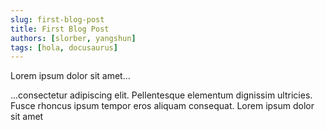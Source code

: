 ```yaml
---
slug: first-blog-post
title: First Blog Post
authors: [slorber, yangshun]
tags: [hola, docusaurus]
---
```


Lorem ipsum dolor sit amet...

<!-- truncate -->

...consectetur adipiscing elit. Pellentesque elementum dignissim ultricies. Fusce rhoncus ipsum tempor eros aliquam consequat. Lorem ipsum dolor sit amet


<!--<iframe src="https://docs.google.com/presentation/d/e/2PACX-1vR-NIIkeHEvSreLOH50l-j06MTrqiC14my5bAzd9d-8ln6ToCo1LscrRFmuPxjYS5JhWTZuWfudQkyK/pubembed?start=false&loop=false&delayms=3000"
frameborder="0" width="800" height="569" allowfullscreen="true"
mozallowfullscreen="true" webkitallowfullscreen="true"></iframe>-->